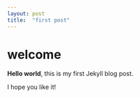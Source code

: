 ```yaml
---
layout: post
title:  "first post"
---
```


# welcome

**Hello world**, this is my first Jekyll blog post.

I hope you like it!
